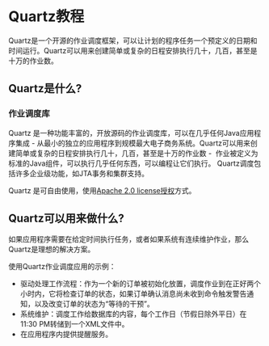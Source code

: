# Quartz教程

Quartz是一个开源的作业调度框架，可以让计划的程序任务一个预定义的日期和时间运行。Quartz可以用来创建简单或复杂的日程安排执行几十，几百，甚至是十万的作业数。

## Quartz是什么?

### 作业调度库

Quartz 是一种功能丰富的，开放源码的作业调度库，可以在几乎任何Java应用程序集成 - 从最小的独立的应用程序到规模最大电子商务系统。Quartz可以用来创建简单或复杂的日程安排执行几十，几百，甚至是十万的作业数 -  作业被定义为标准的Java组件，可以执行几乎任何东西，可以编程让它们执行。 Quartz调度包括许多企业级功能，如JTA事务和集群支持。

Quartz 是可自由使用，使用[Apache 2.0 license授权](http://www.apache.org/licenses/LICENSE-2.0)方式。  

## Quartz可以用来做什么?

如果应用程序需要在给定时间执行任务，或者如果系统有连续维护作业，那么Quartz是理想的解决方案。

使用Quartz作业调度应用的示例：

*   驱动处理工作流程：作为一个新的订单被初始化放置，调度作业到在正好两个小时内，它将检查订单的状态，如果订单确认消息尚未收到命令触发警告通知，以及改变订单的状态为“等待的干预”。
*   系统维护：调度工作给数据库的内容，每个工作日（节假日除外平日）在11:30 PM转储到一个XML文件中。
*   在应用程序内提供提醒服务。

